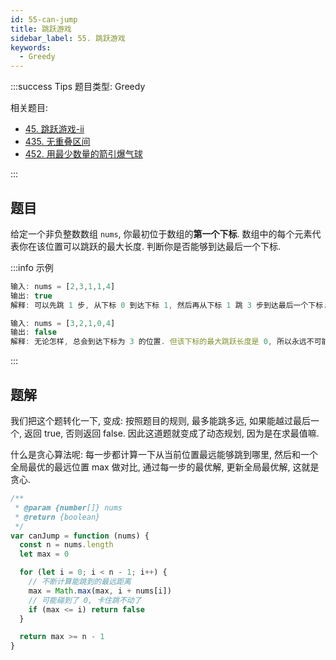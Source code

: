 ```yaml
---
id: 55-can-jump
title: 跳跃游戏
sidebar_label: 55. 跳跃游戏
keywords:
  - Greedy
---
```


:::success Tips
题目类型: Greedy

相关题目:

- [45. 跳跃游戏-ii](/leetcode/medium/45-jump)
- [435. 无重叠区间](/leetcode/medium/435-erase-overlap-intervals)
- [452. 用最少数量的箭引爆气球](/leetcode/medium/452-find-min-arrow-shots)

:::

## 题目

给定一个非负整数数组 `nums`, 你最初位于数组的**第一个下标**. 数组中的每个元素代表你在该位置可以跳跃的最大长度. 判断你是否能够到达最后一个下标.

:::info 示例

```ts
输入: nums = [2,3,1,1,4]
输出: true
解释: 可以先跳 1 步, 从下标 0 到达下标 1, 然后再从下标 1 跳 3 步到达最后一个下标.
```

```ts
输入: nums = [3,2,1,0,4]
输出: false
解释: 无论怎样, 总会到达下标为 3 的位置. 但该下标的最大跳跃长度是 0, 所以永远不可能到达最后一个下标.
```

:::

## 题解

我们把这个题转化一下, 变成: 按照题目的规则, 最多能跳多远, 如果能越过最后一个, 返回 true, 否则返回 false. 因此这道题就变成了动态规划, 因为是在求最值嘛.

什么是贪心算法呢: 每一步都计算一下从当前位置最远能够跳到哪里, 然后和一个全局最优的最远位置 max 做对比, 通过每一步的最优解, 更新全局最优解, 这就是贪心.

```ts
/**
 * @param {number[]} nums
 * @return {boolean}
 */
var canJump = function (nums) {
  const n = nums.length
  let max = 0

  for (let i = 0; i < n - 1; i++) {
    // 不断计算能跳到的最远距离
    max = Math.max(max, i + nums[i])
    // 可能碰到了 0, 卡住跳不动了
    if (max <= i) return false
  }

  return max >= n - 1
}
```
